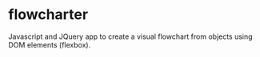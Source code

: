 # flowcharter
Javascript and JQuery app to create a visual flowchart from objects using DOM elements (flexbox).
